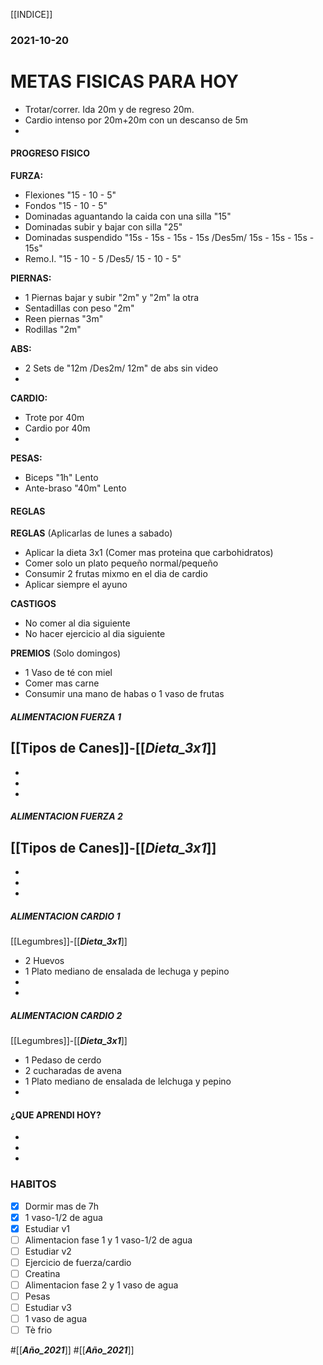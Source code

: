[[INDICE]]
### 2021-10-20
# METAS FISICAS PARA HOY
- Trotar/correr. Ida 20m y de regreso 20m. 
- Cardio intenso por 20m+20m con un descanso de 5m
-  

#### PROGRESO FISICO 
**FURZA:**
- Flexiones "15 - 10 - 5"
- Fondos "15 - 10 - 5"
- Dominadas aguantando la caida con una silla "15"
- Dominadas subir y bajar con silla "25"
- Dominadas suspendido "15s - 15s - 15s - 15s /Des5m/ 15s - 15s - 15s - 15s"
- Remo.I. "15 - 10 - 5 /Des5/ 15 - 10 - 5"

**PIERNAS:**
- 1 Piernas bajar y subir "2m" y "2m" la  otra
- Sentadillas con peso "2m"
- Reen piernas "3m"
- Rodillas "2m"

**ABS:**
- 2 Sets de "12m /Des2m/ 12m" de abs sin video 
-  

**CARDIO:**
- Trote por 40m
- Cardio por 40m
- 

**PESAS:**
- Biceps "1h" Lento
- Ante-braso "40m" Lento

#### REGLAS
**REGLAS** (Aplicarlas de lunes a sabado)
- Aplicar la dieta 3x1 (Comer mas proteina que carbohidratos)
- Comer solo un plato pequeño normal/pequeño
- Consumir 2 frutas mixmo en el dia de cardio
- Aplicar siempre el ayuno 

**CASTIGOS** 
- No comer al dia siguiente
- No hacer ejercicio al dia siguiente

**PREMIOS** (Solo domingos)
- 1 Vaso de té con miel
- Comer mas carne
- Consumir una mano de habas o 1 vaso de frutas

##### ALIMENTACION FUERZA 1
[[Tipos de Canes]]-[[___Dieta_3x1___]]
- 
- 
- 
- 

##### ALIMENTACION FUERZA 2
[[Tipos de Canes]]-[[___Dieta_3x1___]]
- 
- 
- 
- 

##### ALIMENTACION CARDIO 1
[[Legumbres]]-[[___Dieta_3x1___]]
- 2 Huevos 
- 1 Plato mediano de ensalada de lechuga y pepino
-  
- 

##### ALIMENTACION CARDIO 2
[[Legumbres]]-[[___Dieta_3x1___]]
- 1 Pedaso de cerdo
- 2 cucharadas de avena
- 1 Plato mediano de ensalada de lelchuga y pepino
- 

#### ¿QUE APRENDI HOY?
- 
- 
- 

### HABITOS
- [x] Dormir mas de 7h
- [x] 1 vaso-1/2 de agua
- [x] Estudiar v1
- [ ] Alimentacion fase 1 y 1 vaso-1/2 de agua
- [ ] Estudiar v2
- [ ] Ejercicio de fuerza/cardio
- [ ] Creatina
- [ ] Alimentacion fase 2 y 1 vaso de agua
- [ ] Pesas
- [ ] Estudiar v3
- [ ] 1 vaso de agua
- [ ] Tè frio

#[[___Año_2021___]]
#[[___Año_2021___]]